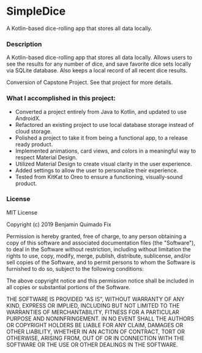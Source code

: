# SimpleDice
 A Kotlin-based dice-rolling app that stores all data locally.
 
### Description
A Kotlin-based dice-rolling app that stores all data locally.  Allows users to see the results for any number of dice, and save favorite dice sets locally via SQLite database.  Also keeps a local record of all recent dice results.

Conversion of Capstone Project.  See that project for more details.

### What I accomplished in this project:

* Converted a project entirely from Java to Kotlin, and updated to use AndroidX.
* Refactored an existing project to use local database storage instead of cloud storage.
* Polished a project to take it from being a functional app, to a release ready product.
* Implemented animations, card views, and colors in a meaningful way to respect Material Design.
* Utilized Material Design to create visual clarity in the user experience.
* Added settings to allow the user to personalize their experience.
* Tested from KitKat to Oreo to ensure a functioning, visually-sound product.

### License

MIT License

Copyright (c) 2019 Benjamin Quimado Fix

Permission is hereby granted, free of charge, to any person obtaining a copy
of this software and associated documentation files (the "Software"), to deal
in the Software without restriction, including without limitation the rights
to use, copy, modify, merge, publish, distribute, sublicense, and/or sell
copies of the Software, and to permit persons to whom the Software is
furnished to do so, subject to the following conditions:

The above copyright notice and this permission notice shall be included in all
copies or substantial portions of the Software.

THE SOFTWARE IS PROVIDED "AS IS", WITHOUT WARRANTY OF ANY KIND, EXPRESS OR
IMPLIED, INCLUDING BUT NOT LIMITED TO THE WARRANTIES OF MERCHANTABILITY,
FITNESS FOR A PARTICULAR PURPOSE AND NONINFRINGEMENT. IN NO EVENT SHALL THE
AUTHORS OR COPYRIGHT HOLDERS BE LIABLE FOR ANY CLAIM, DAMAGES OR OTHER
LIABILITY, WHETHER IN AN ACTION OF CONTRACT, TORT OR OTHERWISE, ARISING FROM,
OUT OF OR IN CONNECTION WITH THE SOFTWARE OR THE USE OR OTHER DEALINGS IN THE
SOFTWARE.
